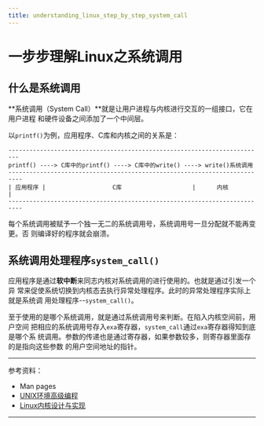 ```yaml
---
title: understanding_linux_step_by_step_system_call
---
```


<head>
<link rel='stylesheet' href='/style/github2.css'/>
<meta http-equiv="Content-Type" content="text/html; charset=utf-8" />
</head>

一步步理解Linux之系统调用
=========================

## 什么是系统调用

**系统调用（System Call）**就是让用户进程与内核进行交互的一组接口，它在用户进程
和硬件设备之间添加了一个中间层。

以`printf()`为例，应用程序、C库和内核之间的关系是：

    -------------------------------------------------------------------------
    printf() ----> C库中的printf() ----> C库中的write() ----> write()系统调用
    --------------------------------------------------------------------------
    | 应用程序 |                   C库                    |      内核        |
    --------------------------------------------------------------------------

每个系统调用被赋予一个独一无二的系统调用号，系统调用号一旦分配就不能再变更。否
则编译好的程序就会崩溃。

## 系统调用处理程序`system_call()`

应用程序是通过**软中断**来同志内核对系统调用的进行使用的。也就是通过引发一个异
常来促使系统切换到内核态去执行异常处理程序。此时的异常处理程序实际上就是系统调
用处理程序--`system_call()`。

至于使用的是哪个系统调用，就是通过系统调用号来判断。在陷入内核空间前，用户空间
把相应的系统调用号存入`exa`寄存器，`system_call`通过`exa`寄存器得知到底是哪个系
统调用。参数的传递也是通过寄存器，如果参数较多，则寄存器里面存的是指向这些参数
的用户空间地址的指针。

----

参考资料：

* Man pages
* [UNIX环境高级编程](http://book.douban.com/subject/1788421/)
* [Linux内核设计与实现](http://book.douban.com/subject/6097773/)

----

<div id="disqus_thread"></div>
<script type="text/javascript">
/* * * CONFIGURATION VARIABLES: EDIT BEFORE PASTING INTO YOUR WEBPAGE * * */
    var disqus_shortname = 'gaopenghigh'; // required: replace example with your forum shortname

    /* * * DON'T EDIT BELOW THIS LINE * * */
    (function() {
        var dsq = document.createElement('script'); dsq.type = 'text/javascript'; dsq.async = true;
        dsq.src = '//' + disqus_shortname + '.disqus.com/embed.js';
        (document.getElementsByTagName('head')[0] || document.getElementsByTagName('body')[0]).appendChild(dsq);
    })();
</script>
<script>
  (function(i,s,o,g,r,a,m){i['GoogleAnalyticsObject']=r;i[r]=i[r]||function(){
  (i[r].q=i[r].q||[]).push(arguments)},i[r].l=1*new Date();a=s.createElement(o),
  m=s.getElementsByTagName(o)[0];a.async=1;a.src=g;m.parentNode.insertBefore(a,m)
  })(window,document,'script','//www.google-analytics.com/analytics.js','ga');

  ga('create', 'UA-40539766-1', 'github.com');
  ga('send', 'pageview');

</script>

